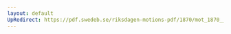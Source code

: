 ```yaml
---
layout: default
UpRedirect: https://pdf.swedeb.se/riksdagen-motions-pdf/1870/mot_1870__fk__00030.pdf
---
```


